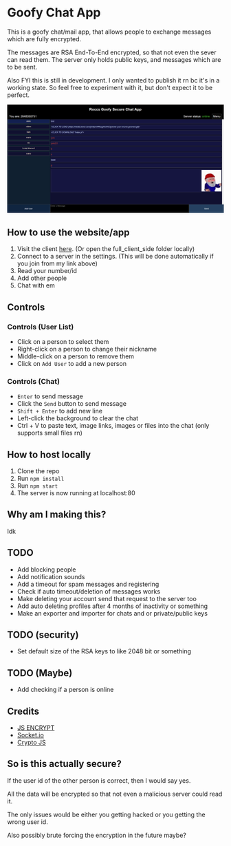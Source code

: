 # Goofy Chat App
This is a goofy chat/mail app, that allows people to exchange messages which are fully encrypted.

The messages are RSA End-To-End encrypted, so that not even the sever can read them.
The server only holds public keys, and messages which are to be sent.

Also FYI this is still in development.
I only wanted to publish it rn bc it's in a working state.
So feel free to experiment with it, but don't expect it to be perfect.



![test](/images/yes.png)



## How to use the website/app
1. Visit the client [here](https://marceldobehere.com). (Or open the full_client_side folder locally)
2. Connect to a server in the settings. (This will be done automatically if you join from my link above)
3. Read your number/id
4. Add other people
5. Chat with em

## Controls

### Controls (User List)
- Click on a person to select them
- Right-click on a person to change their nickname
- Middle-click on a person to remove them
- Click on `Add User` to add a new person

### Controls (Chat)
- `Enter` to send message
- Click the `Send` button to send message
- `Shift + Enter` to add new line
- Left-click the background to clear the chat
- Ctrl + V to paste text, image links, images or files into the chat (only supports small files rn)

## How to host locally
1. Clone the repo
2. Run `npm install`
3. Run `npm start`
4. The server is now running at localhost:80


## Why am I making this?
Idk

## TODO
- Add blocking people
- Add notification sounds
- Add a timeout for spam messages and registering
- Check if auto timeout/deletion of messages works
- Make deleting your account send that request to the server too
- Add auto deleting profiles after 4 months of inactivity or something
- Make an exporter and importer for chats and or private/public keys

## TODO (security)
- Set default size of the RSA keys to like 2048 bit or something

## TODO (Maybe)
- Add checking if a person is online




## Credits
- [JS ENCRYPT](https://github.com/travist/jsencrypt)
- [Socket.io](https://socket.io)
- [Crypto JS](https://github.com/brix/crypto-js)



## So is this actually secure?

If the user id of the other person is correct, then I would say yes.

All the data will be encrypted so that not even a malicious server could read it.


The only issues would be either you getting hacked or you getting the wrong user id.

Also possibly brute forcing the encryption in the future maybe?

